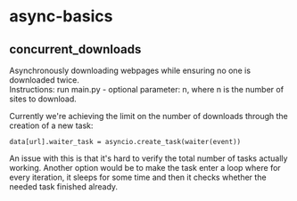 # async-basics

## concurrent_downloads


Asynchronously downloading webpages while ensuring no one is downloaded twice. </br>
Instructions: run main.py - optional parameter: n, where n is the number of sites to download.

Currently we're achieving the limit on the number of downloads through the creation of a new task:

`data[url].waiter_task = asyncio.create_task(waiter(event))` 

An issue with this is that it's hard to verify the total number of tasks actually working.
Another option would be to make the task enter a loop where for every iteration, it sleeps for some time and then it checks whether the needed task finished already.



